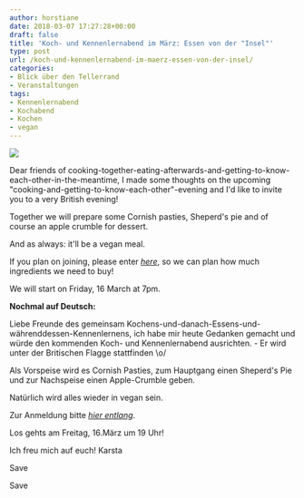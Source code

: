 ```yaml
---
author: horstiane
date: 2018-03-07 17:27:28+00:00
draft: false
title: 'Koch- und Kennenlernabend im März: Essen von der "Insel"'
type: post
url: /koch-und-kennenlernabend-im-maerz-essen-von-der-insel/
categories:
- Blick über den Tellerrand
- Veranstaltungen
tags:
- Kennenlernabend
- Kochabend
- Kochen
- vegan
---
```


[![](/upload.wikimedia.org/wikipedia/commons/thumb/a/ae/Flag_of_the_United_Kingdom.svg/800px-Flag_of_the_United_Kingdom.svg.png)
](/upload.wikimedia.org/wikipedia/commons/thumb/a/ae/Flag_of_the_United_Kingdom.svg/800px-Flag_of_the_United_Kingdom.svg.png)

Dear friends of cooking-together-eating-afterwards-and-getting-to-know-each-other-in-the-meantime,
I made some thoughts on the upcoming "cooking-and-getting-to-know-each-other"-evening and I'd like to invite you to a very British evening!<!-- more -->

Together we will prepare some Cornish pasties, Sheperd's pie and of course an apple crumble for dessert.

And as always: it'll be a vegan meal.

If you plan on joining, please enter [_here_](https://dudle.inf.tu-dresden.de/Maerzkochen_im_Kombinat/), so we can plan how much ingredients we need to buy!

We will start on Friday, 16 March at 7pm.



**Nochmal auf Deutsch:**

Liebe Freunde des gemeinsam Kochens-und-danach-Essens-und-währenddessen-Kennenlernens,
ich habe mir heute Gedanken gemacht und würde den kommenden Koch- und Kennenlernabend ausrichten. - Er wird unter der Britischen Flagge stattfinden \o/

Als Vorspeise wird es Cornish Pasties, zum Hauptgang einen Sheperd's Pie und zur Nachspeise einen Apple-Crumble geben.

Natürlich wird alles wieder in vegan sein.

Zur Anmeldung bitte _[hier entlang](https://dudle.inf.tu-dresden.de/Maerzkochen_im_Kombinat/)_.

Los gehts am Freitag, 16.März um 19 Uhr!

Ich freu mich auf euch!
Karsta

Save

Save
